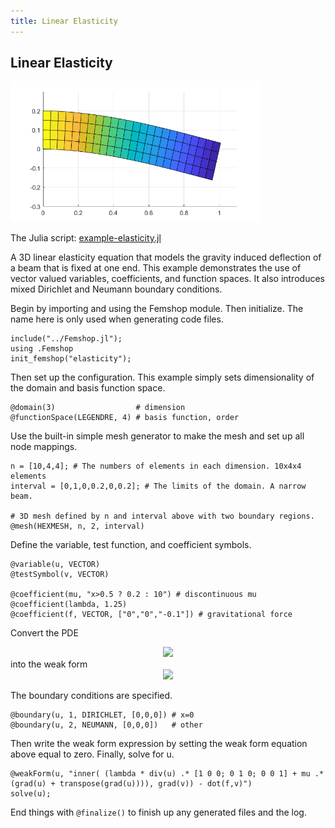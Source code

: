 ```yaml
---
title: Linear Elasticity
---
```


## Linear Elasticity

<img src="images/elasticity.png" alt="elasticity" width="400">

The Julia script: <a href="https://github.com/paralab/femshop/blob/master/femshop/examples/example-elasticity.jl">example-elasticity.jl</a>

A 3D linear elasticity equation that models the gravity induced deflection of a beam that is fixed at one end. This example demonstrates the use of vector valued variables, coefficients, and function spaces. It also introduces mixed Dirichlet and Neumann boundary conditions.

Begin by importing and using the Femshop module. Then initialize. The name here is only used when generating code files.
```
include("../Femshop.jl");
using .Femshop
init_femshop("elasticity");
```
Then set up the configuration. This example simply sets dimensionality of the domain and basis function space.
```
@domain(3)                  # dimension
@functionSpace(LEGENDRE, 4) # basis function, order
```
Use the built-in simple mesh generator to make the mesh and set up all node mappings.
```
n = [10,4,4]; # The numbers of elements in each dimension. 10x4x4 elements
interval = [0,1,0,0.2,0,0.2]; # The limits of the domain. A narrow beam.

# 3D mesh defined by n and interval above with two boundary regions.
@mesh(HEXMESH, n, 2, interval) 
```
Define the variable, test function, and coefficient symbols.
```
@variable(u, VECTOR)
@testSymbol(v, VECTOR)

@coefficient(mu, "x>0.5 ? 0.2 : 10") # discontinuous mu
@coefficient(lambda, 1.25)
@coefficient(f, VECTOR, ["0","0","-0.1"]) # gravitational force
```
Convert the PDE
<div align="center"><img src="https://render.githubusercontent.com/render/math?math=u"> </div>
into the weak form
<div align="center"><img src="https://render.githubusercontent.com/render/math?math=((\lambda%20\Nabla%20\cdot%20uI+\mu%20(\Nabla%20u+\Nabla%20u^{T})):\Nabla%20v))=(f\cdot%20v)"> </div>

The boundary conditions are specified.
```
@boundary(u, 1, DIRICHLET, [0,0,0]) # x=0
@boundary(u, 2, NEUMANN, [0,0,0])   # other
```
Then write the weak form expression by setting the weak form equation above equal to zero. Finally, solve for u.
```
@weakForm(u, "inner( (lambda * div(u) .* [1 0 0; 0 1 0; 0 0 1] + mu .* (grad(u) + transpose(grad(u)))), grad(v)) - dot(f,v)")
solve(u);
```
End things with `@finalize()` to finish up any generated files and the log.